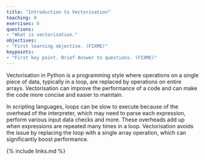 ```yaml
---
title: "Introduction to Vectorisation"
teaching: 0
exercises: 0
questions:
- "What is vectorisation."
objectives:
- "First learning objective. (FIXME)"
keypoints:
- "First key point. Brief Answer to questions. (FIXME)"
---
```

Vectorisation in Python is a programming style where operations on a single piece of data, typically in a loop, are replaced by operations on entire arrays. Vectorisation can improve the performance of a code and can make the code more concise and easier to maintain.

In scripting languages, loops can be slow to execute because of the overhead of the interpreter, which may need to parse each expression, perform various input data checks and more. These overheads add up when expressions are repeated many times in a loop. Vectorisation avoids the issue by replacing the loop with a single array operation, which can significantly boost performance.

{% include links.md %}

